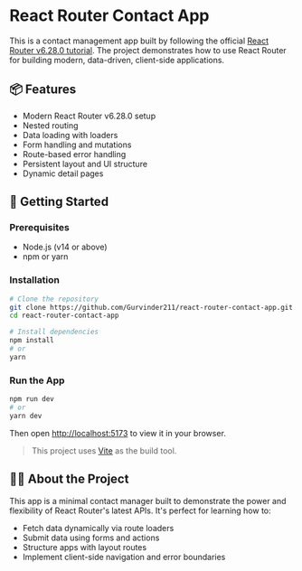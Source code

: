# React Router Contact App

This is a contact management app built by following the official [React Router v6.28.0 tutorial](https://reactrouter.com/6.28.0/start/tutorial). The project demonstrates how to use React Router for building modern, data-driven, client-side applications.

## 📦 Features

* Modern React Router v6.28.0 setup
* Nested routing
* Data loading with loaders
* Form handling and mutations
* Route-based error handling
* Persistent layout and UI structure
* Dynamic detail pages

## 🚀 Getting Started

### Prerequisites

* Node.js (v14 or above)
* npm or yarn

### Installation

```bash
# Clone the repository
git clone https://github.com/Gurvinder211/react-router-contact-app.git
cd react-router-contact-app

# Install dependencies
npm install
# or
yarn
```

### Run the App

```bash
npm run dev
# or
yarn dev
```

Then open [http://localhost:5173](http://localhost:5173) to view it in your browser.

> This project uses [Vite](https://vitejs.dev/) as the build tool.

## 🧑‍💻 About the Project

This app is a minimal contact manager built to demonstrate the power and flexibility of React Router's latest APIs. It's perfect for learning how to:

* Fetch data dynamically via route loaders
* Submit data using forms and actions
* Structure apps with layout routes
* Implement client-side navigation and error boundaries
